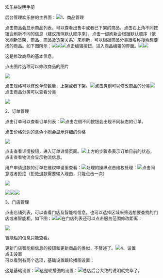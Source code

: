欢乐拼说明手册

后台管理欢乐拼的主界面：![](https://dn-coding-net-production-pp.qbox.me/47ba818d-95af-4e0d-a84b-1e17966bc372.png)1、商品管理

点击商品会显示商品列表，可以查看出售中或者已下架的商品，点击右上角不同按钮会刷新不同的信息（建议按照默认顺序来），点击一键刷新会根据默认顺序（依次刷新货架、商品、商品及货架关系）来刷新，可以根据商品分类跟名称搜索想要找的商品。如下图所示：![](https://dn-coding-net-production-pp.qbox.me/37197686-8bbb-45c2-a4f1-7dae7d078081.png)![](https://dn-coding-net-production-pp.qbox.me/7deb8a60-d4a7-47ba-aab1-3a49335253aa.png)![](https://dn-coding-net-production-pp.qbox.me/ce40ae59-844a-440b-9a5d-e3b72b6df572.png)点击编辑按钮，进入商品编辑的界面。![](https://dn-coding-net-production-pp.qbox.me/4ce1f2c5-8b4a-4c56-99b0-7a18155b37ec.png)![](https://dn-coding-net-production-pp.qbox.me/f9ee7e7e-a4ff-4ff0-82fc-e508edaf89f2.png)

这是修改商品的基本信息。

点击图片选项可以修改商品的图片

![](https://dn-coding-net-production-pp.qbox.me/a4931a4f-9e80-4fac-893d-954459156488.png)

点击规格可以修改单份数量，上架或者下架。![](https://dn-coding-net-production-pp.qbox.me/c3a38678-266c-40bc-bd2b-d8e393d89b7c.png)点击类别可以修改商品的分类![](https://dn-coding-net-production-pp.qbox.me/7607a081-8062-4972-943f-ac4d6839f403.png)点击商品分类可以查看分类

![](https://dn-coding-net-production-pp.qbox.me/41c63cf3-02e3-4c92-976c-dbe6153f6a92.png)

2、订单管理

点击订单可以查看订单列表：![](https://dn-coding-net-production-pp.qbox.me/c42f26e2-78e4-4381-bcbf-73d6b1549842.png)点击左侧不同按钮会出现不同状态的订单。

点击价格旁边的蓝色小圈会显示详细的价格

![](https://dn-coding-net-production-pp.qbox.me/0ee99d0e-8fef-49d4-8ed7-67a56a3b04f8.png)

点击查看详情按钮，进入订单详情页面。![](https://dn-coding-net-production-pp.qbox.me/27ed0062-0f70-4769-bce5-dd5bbaaecc65.png)上方的步骤条表示订单目前的状态，点击查看物流会显示物流信息。

用户申请退款的订单在维权申请里查看：![](https://dn-coding-net-production-pp.qbox.me/5175da69-fe3e-4732-a2e0-677ad27dd7e5.png)处理的操纵点击维权处理：![](https://dn-coding-net-production-pp.qbox.me/32a538c5-1a52-480c-93a5-bacb9ecec830.png)点击同意或者拒绝（拒绝退款需要输入理由，只能点击一次）

![](https://dn-coding-net-production-pp.qbox.me/18f20b01-161e-41f2-99c2-09ee5199a4ce.png)

![](https://dn-coding-net-production-pp.qbox.me/d59f5c77-5545-4add-8605-125bb42f2c68.png)![](https://dn-coding-net-production-pp.qbox.me/328b2b11-9d11-4371-a908-a512bd9035b5.png)![](https://dn-coding-net-production-pp.qbox.me/899ba8dc-251d-45cc-94be-504d0e2cef80.png)

3、门店管理

点击店铺列表，可以查看门店及智能柜信息，也可以选择区域来筛选想要查找的门店或者智能柜。如下图：![](https://dn-coding-net-production-pp.qbox.me/741b6bf8-8c00-41a3-a865-b495468ebf09.png)![](https://dn-coding-net-production-pp.qbox.me/a4b88ad4-9f94-44b2-857d-4d6ef89a0ba3.png)在门店列表还可以点击服务范围修改距离：

![](https://dn-coding-net-production-pp.qbox.me/308bae4d-9a90-478f-a9b8-7fdd796b8ee8.png)

智能柜的信息只能查看。

更新门店智能柜信息的按钮和更新商品的类似，不赘述了。![](https://dn-coding-net-production-pp.qbox.me/52723ed5-092b-49cb-8a75-ed395eb4e724.png)4、设置  
点击设置  
可以看到有两个选项，基础设置跟轮播图设置：

这是基础设置：![](https://dn-coding-net-production-pp.qbox.me/f56c906f-1a7c-426b-a289-a149b96eb1c2.png)这是轮播图的设置：![](https://dn-coding-net-production-pp.qbox.me/271872f8-bf71-435f-a3e5-11cea3ad6089.png)总店后台大致的说明就完毕了。

